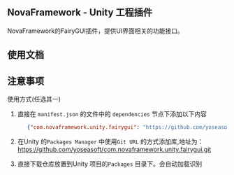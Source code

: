 ﻿## NovaFramework - Unity 工程插件

NovaFramework的FairyGUI插件，提供UI界面相关的功能接口。

## 使用文档

## 注意事项

使用方式(任选其一)

1. 直接在 `manifest.json` 的文件中的 `dependencies` 节点下添加以下内容
   ```json
      {"com.novaframework.unity.fairygui": "https://github.com/yoseasoft/com.novaframework.unity.fairygui.git"}
    ```
2. 在Unity 的`Packages Manager` 中使用`Git URL` 的方式添加库,地址为：https://github.com/yoseasoft/com.novaframework.unity.fairygui.git

3. 直接下载仓库放置到Unity 项目的`Packages` 目录下。会自动加载识别
